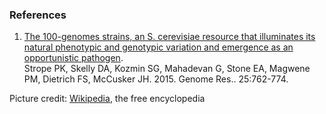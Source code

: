 ### References

1.  [The 100-genomes strains, an S. cerevisiae resource that illuminates
    its natural phenotypic and genotypic variation and emergence as an
    opportunistic
    pathogen](http://europepmc.org/abstract/MED/25840857).\
    Strope PK, Skelly DA, Kozmin SG, Mahadevan G, Stone EA, Magwene PM,
    Dietrich FS, McCusker JH. 2015. Genome Res.. 25:762-774.

Picture credit:
[Wikipedia](https://commons.wikimedia.org/wiki/File:S_cerevisiae_under_DIC_microscopy.jpg),
the free encyclopedia
